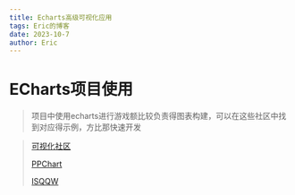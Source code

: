 ```yaml
---
title: Echarts高级可视化应用
tags: Eric的博客
date: 2023-10-7
author: Eric
---
```


# ECharts项目使用

>项目中使用echarts进行游戏额比较负责得图表构建，可以在这些社区中找到对应得示例，方比那快速开发

> [可视化社区](https://www.makeapie.cn/echarts)
> 
> [PPChart](https://www.ppchart.com/#/)
> 
> [ISQQW](https://www.isqqw.com/)
